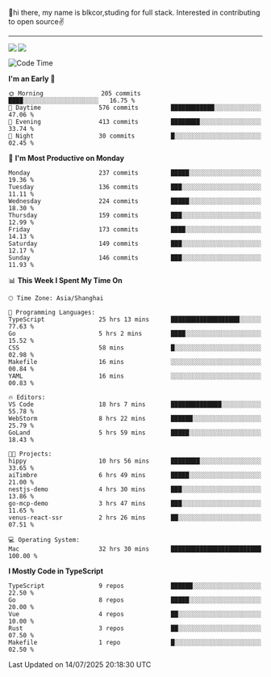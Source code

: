 👋hi there, my name is blkcor,studing for full stack.
Interested in contributing to open source✌️

<hr/>

![](https://github-readme-stats.vercel.app/api?username=blkcor)
<a href="https://github.com/blkcor/github-readme-stats">
    <img align="left" src="https://github-readme-stats.vercel.app/api/top-langs/?username=blkcor&hide=jupyter%20notebook,shaderlab,tex,c%23&langs_count=9" />
</a>


<!--START_SECTION:waka-->
![Code Time](http://img.shields.io/badge/Code%20Time-2%2C244%20hrs%202%20mins-blue)

**I'm an Early 🐤** 

```text
🌞 Morning                205 commits         ████░░░░░░░░░░░░░░░░░░░░░   16.75 % 
🌆 Daytime                576 commits         ████████████░░░░░░░░░░░░░   47.06 % 
🌃 Evening                413 commits         ████████░░░░░░░░░░░░░░░░░   33.74 % 
🌙 Night                  30 commits          █░░░░░░░░░░░░░░░░░░░░░░░░   02.45 % 
```
📅 **I'm Most Productive on Monday** 

```text
Monday                   237 commits         █████░░░░░░░░░░░░░░░░░░░░   19.36 % 
Tuesday                  136 commits         ███░░░░░░░░░░░░░░░░░░░░░░   11.11 % 
Wednesday                224 commits         █████░░░░░░░░░░░░░░░░░░░░   18.30 % 
Thursday                 159 commits         ███░░░░░░░░░░░░░░░░░░░░░░   12.99 % 
Friday                   173 commits         ████░░░░░░░░░░░░░░░░░░░░░   14.13 % 
Saturday                 149 commits         ███░░░░░░░░░░░░░░░░░░░░░░   12.17 % 
Sunday                   146 commits         ███░░░░░░░░░░░░░░░░░░░░░░   11.93 % 
```


📊 **This Week I Spent My Time On** 

```text
🕑︎ Time Zone: Asia/Shanghai

💬 Programming Languages: 
TypeScript               25 hrs 13 mins      ███████████████████░░░░░░   77.63 % 
Go                       5 hrs 2 mins        ████░░░░░░░░░░░░░░░░░░░░░   15.52 % 
CSS                      58 mins             █░░░░░░░░░░░░░░░░░░░░░░░░   02.98 % 
Makefile                 16 mins             ░░░░░░░░░░░░░░░░░░░░░░░░░   00.84 % 
YAML                     16 mins             ░░░░░░░░░░░░░░░░░░░░░░░░░   00.83 % 

🔥 Editors: 
VS Code                  18 hrs 7 mins       ██████████████░░░░░░░░░░░   55.78 % 
WebStorm                 8 hrs 22 mins       ██████░░░░░░░░░░░░░░░░░░░   25.79 % 
GoLand                   5 hrs 59 mins       █████░░░░░░░░░░░░░░░░░░░░   18.43 % 

🐱‍💻 Projects: 
hippy                    10 hrs 56 mins      ████████░░░░░░░░░░░░░░░░░   33.65 % 
aiTimbre                 6 hrs 49 mins       █████░░░░░░░░░░░░░░░░░░░░   21.00 % 
nestjs-demo              4 hrs 30 mins       ███░░░░░░░░░░░░░░░░░░░░░░   13.86 % 
go-mcp-demo              3 hrs 47 mins       ███░░░░░░░░░░░░░░░░░░░░░░   11.65 % 
venus-react-ssr          2 hrs 26 mins       ██░░░░░░░░░░░░░░░░░░░░░░░   07.51 % 

💻 Operating System: 
Mac                      32 hrs 30 mins      █████████████████████████   100.00 % 
```

**I Mostly Code in TypeScript** 

```text
TypeScript               9 repos             ██████░░░░░░░░░░░░░░░░░░░   22.50 % 
Go                       8 repos             █████░░░░░░░░░░░░░░░░░░░░   20.00 % 
Vue                      4 repos             ██░░░░░░░░░░░░░░░░░░░░░░░   10.00 % 
Rust                     3 repos             ██░░░░░░░░░░░░░░░░░░░░░░░   07.50 % 
Makefile                 1 repo              █░░░░░░░░░░░░░░░░░░░░░░░░   02.50 % 
```




 Last Updated on 14/07/2025 20:18:30 UTC
<!--END_SECTION:waka-->


